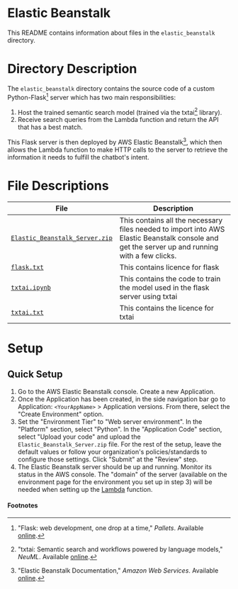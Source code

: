 # Elastic Beanstalk

This README contains information about files in the `elastic_beanstalk` directory.

# Directory Description

The `elastic_beanstalk` directory contains the source code of a custom Python-Flask[^1] server which has two main responsibilities:
1. Host the trained semantic search model (trained via the txtai[^2] library).
2. Receive search queries from the Lambda function and return the API that has a best match.

This Flask server is then deployed by AWS Elastic Beanstalk[^3], which then allows the Lambda function to make HTTP calls to the server to retrieve the information it needs to fulfill the chatbot's intent.

# File Descriptions

File | Description 
--|--
[`Elastic_Beanstalk_Server.zip`](/elastic_beanstalk/Elastic_Beanstalk_Server.zip) | This contains all the necessary files needed to import into AWS Elastic Beanstalk console and get the server up and running with a few clicks.
[`flask.txt`](/elastic_beanstalk/flask.txt) | This contains licence for flask
[`txtai.ipynb`](/elastic_beanstalk/txtai.ipynb) | This contains the code to train the model used in the flask server using txtai
[`txtai.txt`](/elastic_beanstalk/txtai.txt) | This contains the licence for txtai

# Setup

## Quick Setup

1. Go to the AWS Elastic Beanstalk console. Create a new Application.
2. Once the Application has been created, in the side navigation bar go to Application: `<YourAppName>` > Application versions. From there, select the "Create Environment" option. 
3. Set the "Environment Tier" to "Web server environment". In the "Platform" section, select "Python". In the "Application Code" section, select "Upload your code" and upload the `Elastic_Beanstalk_Server.zip` file. For the rest of the setup, leave the default values or follow your organization's policies/standards to configure those settings. Click "Submit" at the "Review" step.
4. The Elastic Beanstalk server should be up and running. Monitor its status in the AWS console. The "domain" of the server (available on the environment page for the environment you set up in step 3) will be needed when setting up the [Lambda](/lambda) function.


#### Footnotes
[^1]: "Flask: web development, one drop at a time," *Pallets*. Available [online](https://flask.palletsprojects.com/en/2.2.x/).
[^2]: "txtai: Semantic search and workflows powered by language models," *NeuML*. Available [online](https://neuml.github.io/txtai/).
[^3]: "Elastic Beanstalk Documentation," *Amazon Web Services*. Available [online](https://docs.aws.amazon.com/elastic-beanstalk/).
